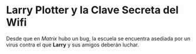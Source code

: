 # Larry Plotter y la Clave Secreta del Wifi

Desde que en *Matrix* hubo un bug, la escuela se encuentra asediada por un virus contra el que **Larry** y sus amigos deberán luchar.